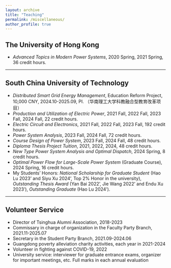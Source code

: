 ```yaml
---
layout: archive
title: "Teaching"
permalink: /miscellaneous/
author_profile: true
---
```


## The University of Hong Kong
-  *Advanced Topics in Modern Power Systems*, 2020 Spring, 2021 Spring, 36 credit hours.

---

## South China University of Technology
- *Distributed Smart Grid Energy Management*, Education Reform Project, 10,000 CNY, 2024.10-2025.09, PI. （华南理工大学科教融合型教育改革项目）
- *Production and Utilization of Electric Power*, 2021 Fall, 2022 Fall, 2023 Fall, 2024 Fall, 22 credit hours.
- *Electric Circuit and Electronics*, 2021 Fall, 2022 Fall, 2023 Fall, 192 credit hours.
- *Power System Analysis*, 2023 Fall, 2024 Fall, 72 credit hours.
- *Course Design of Power System*, 2023 Fall, 2024 Fall, 48 credit hours.
- *Diploma Thesis Project Tuition*, 2021, 2022, 2024, 48 credit hours.
- *New Type Power System Analysis and Optimal Dispatch*, 2024 Spring, 8 credit hours.
- *Optimal Power Flow for Large-Scale Power System* (Graduate Course), 2024 Spring, 16 credit hours.
- My Students’ Honors: *National Scholarship for Graduate Student* (Hao Lu 2023’ and Siyu Xu 2024’, Top 2% Honor in the university), *Outstanding Thesis Award* (Yan Bai 2022’, Jie Wang 2022’ and Endu Xu 2023’), *Outstanding Graduate* (Hao Lu 2024’).

---
## Volunteer Service
- Director of Tsinghua Alumni Association, 2018-2023
- Commissary in charge of organization in the Faculty Party Branch, 2021.11-2025.07
- Secretary in the Student Party Branch, 2021.09-2024.06
- Guangdong poverty alleviation charity activities, each year in 2021-2024
- Volunteer in fighting against COVID-19, 2022
- University service: interviewer for graduate entrance exams, organizer for important meetings, etc. Full marks in each annual evaluation
